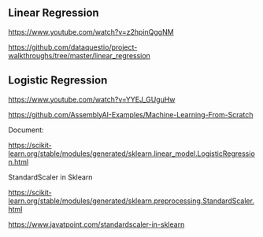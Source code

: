## Linear Regression

https://www.youtube.com/watch?v=z2hpinQggNM

https://github.com/dataquestio/project-walkthroughs/tree/master/linear_regression


## Logistic Regression 

https://www.youtube.com/watch?v=YYEJ_GUguHw

https://github.com/AssemblyAI-Examples/Machine-Learning-From-Scratch

Document:

https://scikit-learn.org/stable/modules/generated/sklearn.linear_model.LogisticRegression.html


StandardScaler in Sklearn

https://scikit-learn.org/stable/modules/generated/sklearn.preprocessing.StandardScaler.html

https://www.javatpoint.com/standardscaler-in-sklearn


